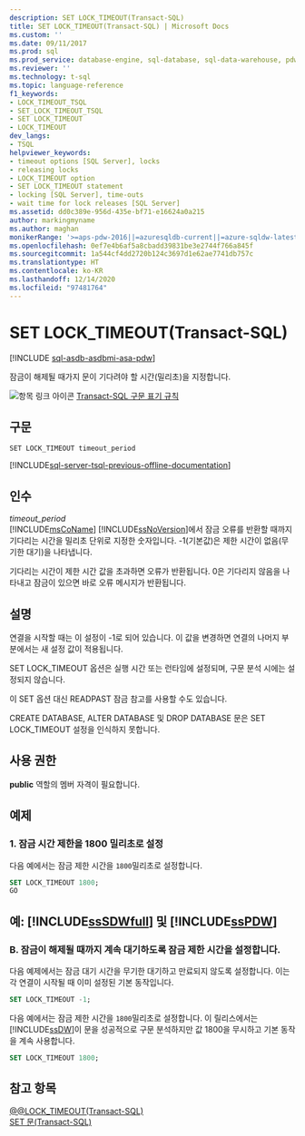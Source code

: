 ```yaml
---
description: SET LOCK_TIMEOUT(Transact-SQL)
title: SET LOCK_TIMEOUT(Transact-SQL) | Microsoft Docs
ms.custom: ''
ms.date: 09/11/2017
ms.prod: sql
ms.prod_service: database-engine, sql-database, sql-data-warehouse, pdw
ms.reviewer: ''
ms.technology: t-sql
ms.topic: language-reference
f1_keywords:
- LOCK_TIMEOUT_TSQL
- SET_LOCK_TIMEOUT_TSQL
- SET LOCK_TIMEOUT
- LOCK_TIMEOUT
dev_langs:
- TSQL
helpviewer_keywords:
- timeout options [SQL Server], locks
- releasing locks
- LOCK_TIMEOUT option
- SET LOCK_TIMEOUT statement
- locking [SQL Server], time-outs
- wait time for lock releases [SQL Server]
ms.assetid: dd0c389e-956d-435e-bf71-e16624a0a215
author: markingmyname
ms.author: maghan
monikerRange: '>=aps-pdw-2016||=azuresqldb-current||=azure-sqldw-latest||>=sql-server-2016||>=sql-server-linux-2017||=azuresqldb-mi-current'
ms.openlocfilehash: 0ef7e4b6af5a8cbadd39831be3e2744f766a845f
ms.sourcegitcommit: 1a544cf4dd2720b124c3697d1e62ae7741db757c
ms.translationtype: HT
ms.contentlocale: ko-KR
ms.lasthandoff: 12/14/2020
ms.locfileid: "97481764"
---
```

# <a name="set-lock_timeout-transact-sql"></a>SET LOCK_TIMEOUT(Transact-SQL)
[!INCLUDE [sql-asdb-asdbmi-asa-pdw](../../includes/applies-to-version/sql-asdb-asdbmi-asa-pdw.md)]

  잠금이 해제될 때가지 문이 기다려야 할 시간(밀리초)을 지정합니다.  
  
 ![항목 링크 아이콘](../../database-engine/configure-windows/media/topic-link.gif "항목 링크 아이콘") [Transact-SQL 구문 표기 규칙](../../t-sql/language-elements/transact-sql-syntax-conventions-transact-sql.md)  
  
## <a name="syntax"></a>구문  
  
```syntaxsql
SET LOCK_TIMEOUT timeout_period  
```  
  
[!INCLUDE[sql-server-tsql-previous-offline-documentation](../../includes/sql-server-tsql-previous-offline-documentation.md)]

## <a name="arguments"></a>인수
 *timeout_period*  
 [!INCLUDE[msCoName](../../includes/msconame-md.md)] [!INCLUDE[ssNoVersion](../../includes/ssnoversion-md.md)]에서 잠금 오류를 반환할 때까지 기다리는 시간을 밀리초 단위로 지정한 숫자입니다. -1(기본값)은 제한 시간이 없음(무기한 대기)을 나타냅니다.  
  
 기다리는 시간이 제한 시간 값을 초과하면 오류가 반환됩니다. 0은 기다리지 않음을 나타내고 잠금이 있으면 바로 오류 메시지가 반환됩니다.  
  
## <a name="remarks"></a>설명  
 연결을 시작할 때는 이 설정이 -1로 되어 있습니다. 이 값을 변경하면 연결의 나머지 부분에서는 새 설정 값이 적용됩니다.  
  
 SET LOCK_TIMEOUT 옵션은 실행 시간 또는 런타임에 설정되며, 구문 분석 시에는 설정되지 않습니다.  
  
 이 SET 옵션 대신 READPAST 잠금 참고를 사용할 수도 있습니다.  
  
 CREATE DATABASE, ALTER DATABASE 및 DROP DATABASE 문은 SET LOCK_TIMEOUT 설정을 인식하지 못합니다.  
  
## <a name="permissions"></a>사용 권한  
 **public** 역할의 멤버 자격이 필요합니다.  
  
## <a name="examples"></a>예제  
  
### <a name="a-set-the-lock-timeout-to-1800-milliseconds"></a>1. 잠금 시간 제한을 1800 밀리초로 설정  
 다음 예에서는 잠금 제한 시간을 `1800`밀리초로 설정합니다.  
  
```sql  
SET LOCK_TIMEOUT 1800;  
GO  
```  
  
## <a name="examples-sssdwfull-and-sspdw"></a>예: [!INCLUDE[ssSDWfull](../../includes/sssdwfull-md.md)] 및 [!INCLUDE[ssPDW](../../includes/sspdw-md.md)]  
  
### <a name="b-set-the-lock-timeout-to-wait-forever-for-a-lock-to-be-released"></a>B. 잠금이 해제될 때까지 계속 대기하도록 잠금 제한 시간을 설정합니다.  
 다음 예제에서는 잠금 대기 시간을 무기한 대기하고 만료되지 않도록 설정합니다. 이는 각 연결이 시작될 때 이미 설정된 기본 동작입니다.  
  
```sql  
SET LOCK_TIMEOUT -1;  
```  
  
 다음 예에서는 잠금 제한 시간을 `1800`밀리초로 설정합니다. 이 릴리스에서는 [!INCLUDE[ssDW](../../includes/ssdw-md.md)]이 문을 성공적으로 구문 분석하지만 값 1800을 무시하고 기본 동작을 계속 사용합니다.  
  
```sql  
SET LOCK_TIMEOUT 1800;  
```  
  
## <a name="see-also"></a>참고 항목  
 [@@LOCK_TIMEOUT&#40;Transact-SQL&#41;](../../t-sql/functions/lock-timeout-transact-sql.md)   
 [SET 문&#40;Transact-SQL&#41;](../../t-sql/statements/set-statements-transact-sql.md)  
  
  

